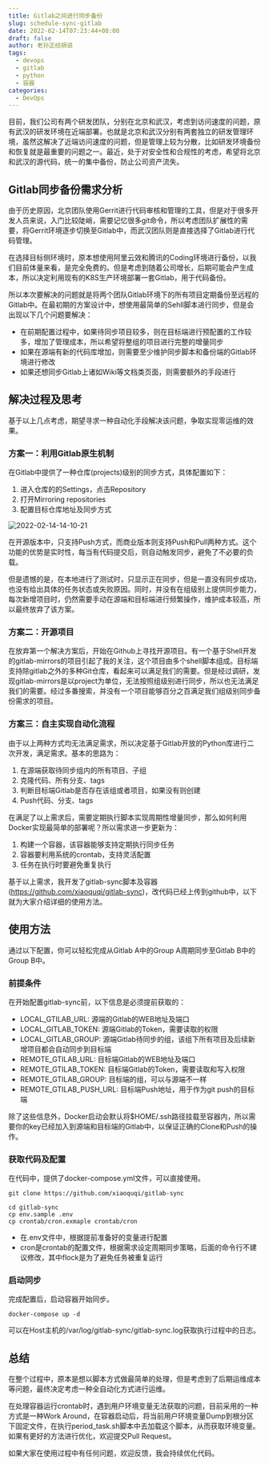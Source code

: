 ```yaml
---
title: Gitlab之间进行同步备份
slug: schedule-sync-gitlab
date: 2022-02-14T07:23:44+08:00
draft: false
author: 老孙正经胡说
tags:
  - devops
  - gitlab
  - python
  - 容器
categories:
  - DevOps
---
```


目前，我们公司有两个研发团队，分别在北京和武汉，考虑到访问速度的问题，原有武汉的研发环境在近端部署。也就是北京和武汉分别有两套独立的研发管理环境，虽然这解决了近端访问速度的问题，但是管理上较为分散，比如研发环境备份和恢复就是最重要的问题之一。最近，处于对安全性和合规性的考虑，希望将北京和武汉的源代码，统一的集中备份，防止公司资产流失。

## Gitlab同步备份需求分析

由于历史原因，北京团队使用Gerrit进行代码审核和管理的工具，但是对于很多开发人员来说，入门比较陡峭，需要记忆很多git命令，所以考虑团队扩展性的需要，将Gerrit环境逐步切换至Gitlab中，而武汉团队则是直接选择了Gitlab进行代码管理。

在选择目标侧环境时，原本想使用阿里云效和腾讯的Coding环境进行备份，以我们目前体量来看，是完全免费的。但是考虑到随着公司增长，后期可能会产生成本，所以决定利用现有的K8S生产环境部署一套Gitlab，用于代码备份。

所以本次要解决的问题就是将两个团队Gitlab环境下的所有项目定期备份至远程的Gitlab中。在最初期的方案设计中，想使用最简单的Sehll脚本进行同步，但是会出现以下几个问题要解决：

* 在前期配置过程中，如果待同步项目较多，则在目标端进行预配置的工作较多，增加了管理成本，所以希望将整组的项目进行完整的增量同步
* 如果在源端有新的代码库增加，则需要至少维护同步脚本和备份端的Gitlab环境进行修改
* 如果还想同步Gitlab上诸如Wiki等文档类页面，则需要额外的手段进行

## 解决过程及思考

基于以上几点考虑，期望寻求一种自动化手段解决该问题，争取实现零运维的效果。

### 方案一：利用Gitlab原生机制

在Gitlab中提供了一种仓库(projects)级别的同步方式，具体配置如下：
1. 进入仓库的的Settings，点击Repository
2. 打开Mirroring repositories
3. 配置目标仓库地址及同步方式

![2022-02-14-14-10-21](/images/2022-02-14-14-10-21.png)

在开源版本中，只支持Push方式，而商业版本则支持Push和Pull两种方式。这个功能的优势是实时性，每当有代码提交后，则自动触发同步，避免了不必要的负载。

但是遗憾的是，在本地进行了测试时，只显示正在同步，但是一直没有同步成功，也没有给出具体的任务状态或失败原因。同时，并没有在组级别上提供同步能力，每次新增项目时，仍然需要手动在源端和目标端进行频繁操作，维护成本较高，所以最终放弃了该方案。

### 方案二：开源项目

在放弃第一个解决方案后，开始在Github上寻找开源项目。有一个基于Shell开发的gitlab-mirrors的项目引起了我的关注，这个项目由多个shell脚本组成。目标端支持除gitlab之外的多种Git仓库，看起来可以满足我们的需要。但是经过调研，发现gitlab-mirrors是以project为单位，无法按照组级别进行同步，所以也无法满足我们的需要。经过多番搜索，并没有一个项目能够百分之百满足我们组级别同步备份需求的项目。

### 方案三：自主实现自动化流程

由于以上两种方式均无法满足需求，所以决定基于Gitlab开放的Python库进行二次开发，满足需求。基本的思路为：

1. 在源端获取待同步组内的所有项目、子组
2. 克隆代码、所有分支、tags
3. 判断目标端Gitlab是否存在该组或者项目，如果没有则创建
4. Push代码、分支、tags

在满足了以上需求后，需要定期执行脚本实现周期性增量同步，那么如何利用Docker实现最简单的部署呢？所以需求进一步更新为：

1. 构建一个容器，该容器能够支持定期执行同步任务
2. 容器要利用系统的crontab，支持灵活配置
3. 任务在执行时要避免重复执行

基于以上需求，我开发了gitlab-sync脚本及容器(https://github.com/xiaoquqi/gitlab-sync)，改代码已经上传到github中，以下就为大家介绍详细的使用方法。

## 使用方法

通过以下配置，你可以轻松完成从Gitlab A中的Group A周期同步至Gitlab B中的Group B中。

### 前提条件

在开始配置gitlab-sync前，以下信息是必须提前获取的：

* LOCAL_GTILAB_URL: 源端的Gitlab的WEB地址及端口
* LOCAL_GITLAB_TOKEN: 源端Gitlab的Token，需要读取的权限
* LOCAL_GITLAB_GROUP: 源端Gitlab待同步的组，该组下所有项目及后续新增项目都会自动同步到目标端
* REMOTE_GTILAB_URL: 目标端Gitlab的WEB地址及端口
* REMOTE_GTILAB_TOKEN: 目标端Gitlab的Token，需要读取和写入权限
* REMOTE_GTILAB_GROUP: 目标端的组，可以与源端不一样
* REMOTE_GTILAB_PUSH_URL: 目标端Push地址，用于作为git push的目标端

除了这些信息外，Docker启动会默认将$HOME/.ssh路径挂载至容器内，所以需要你的key已经加入到源端和目标端的Gitlab中，以保证正确的Clone和Push的操作。

### 获取代码及配置

在代码中，提供了docker-compose.yml文件，可以直接使用。

```
git clone https://github.com/xiaoquqi/gitlab-sync

cd gitlab-sync
cp env.sample .env
cp crontab/cron.exmaple crontab/cron
```

* 在.env文件中，根据提前准备好的变量进行配置
* cron是crontab的配置文件，根据需求设定周期同步策略，后面的命令行不建议修改，其中flock是为了避免任务被重复运行

### 启动同步

完成配置后，启动容器开始同步。

```
docker-compose up -d
```

可以在Host主机的/var/log/gitlab-sync/gitlab-sync.log获取执行过程中的日志。

## 总结

在整个过程中，原本是想以脚本方式做最简单的处理，但是考虑到了后期运维成本等问题，最终决定考虑一种全自动化方式进行运维。

在处理容器运行crontab时，遇到用户环境变量无法获取的问题，目前采用的一种方式是一种Work Around，在容器启动后，将当前用户环境变量Dump到根分区下固定文件，在执行period_task.sh脚本中去加载这个脚本，从而获取环境变量。如果有更好的方法进行优化，欢迎提交Pull Request。

如果大家在使用过程中有任何问题，欢迎反馈，我会持续优化代码。